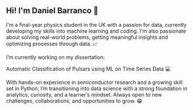 ## Hi! I'm Daniel Barranco 🚀


I'm a final-year physics student in the UK with a passion for data, currently developing my skills into machine learning and coding. I'm also passionate about solving real-world problems, getting meaningful insights and optimizing processes through data. 📈


I’m currently working on my dissertation: 

Automatic Classification of Pulsars using ML on Time Series Data 💻


With hands-on experience in semiconductor research and a growing skill set in Python, I’m transitioning into data science with a strong foundation in analytics, curiosity, and a learner’s mindset. Always open to new challenges, collaborations, and opportunities to grow. 😁
